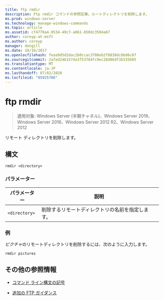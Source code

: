 ```yaml
---
title: ftp rmdir
description: Ftp rmdir コマンドの参照記事。ルートディレクトリを削除します。
ms.prod: windows-server
ms.technology: manage-windows-commands
ms.topic: article
ms.assetid: cf4778a4-9534-49c7-a061-850dc3504a67
author: coreyp-at-msft
ms.author: coreyp
manager: dongill
ms.date: 10/16/2017
ms.openlocfilehash: feaa9d5d2dac1b0ccac3706eb2f8838dc6bd6c07
ms.sourcegitcommit: 2afed2461574a3f53f84fc9ec28d86df3b335685
ms.translationtype: MT
ms.contentlocale: ja-JP
ms.lasthandoff: 07/02/2020
ms.locfileid: "85925706"
---
```

# <a name="ftp-rmdir"></a>ftp rmdir

> 適用対象: Windows Server (半期チャネル)、Windows Server 2019、Windows Server 2016、Windows Server 2012 R2、Windows Server 2012

リモート ディレクトリを削除します。

## <a name="syntax"></a>構文

```
rmdir <directory>
```

### <a name="parameters"></a>パラメーター

| パラメーター | 説明 |
| --------- | ----------- |
| `<directory>` | 削除するリモートディレクトリの名前を指定します。 |

### <a name="examples"></a>例

*ピクチャ*のリモートディレクトリを削除するには、次のように入力します。

```
rmdir pictures
```

## <a name="additional-references"></a>その他の参照情報

- [コマンド ライン構文の記号](command-line-syntax-key.md)

- [追加の FTP ガイダンス](https://docs.microsoft.com/previous-versions/orphan-topics/ws.10/cc756013(v=ws.10))

